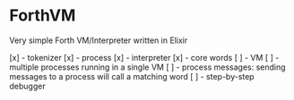 # ForthVM

Very simple Forth VM/Interpreter written in Elixir

[x] - tokenizer
[x] - process
[x] - interpreter
[x] - core words
[ ] - VM
[ ] - multiple processes running in a single VM
[ ] - process messages: sending messages to a process will call a matching word
[ ] - step-by-step debugger
